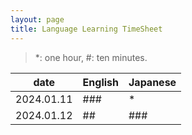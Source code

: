 ```yaml
---
layout: page
title: Language Learning TimeSheet
---
```


> *: one hour, #: ten minutes.

| date    | English | Japanese|
| -------- | ------- | ---- |
|2024.01.11|###|*|
|2024.01.12|##|###|
